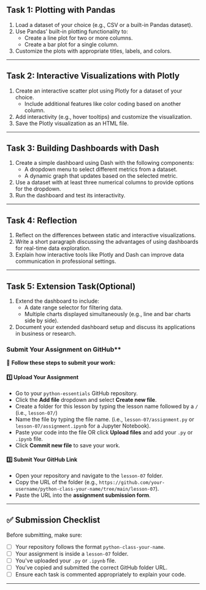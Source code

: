 

## **Task 1: Plotting with Pandas**
1. Load a dataset of your choice (e.g., CSV or a built-in Pandas dataset).
2. Use Pandas' built-in plotting functionality to:
   - Create a line plot for two or more columns.
   - Create a bar plot for a single column.
3. Customize the plots with appropriate titles, labels, and colors.

---

## **Task 2: Interactive Visualizations with Plotly**
1. Create an interactive scatter plot using Plotly for a dataset of your choice.
   - Include additional features like color coding based on another column.
2. Add interactivity (e.g., hover tooltips) and customize the visualization.
3. Save the Plotly visualization as an HTML file.

---

## **Task 3: Building Dashboards with Dash**
1. Create a simple dashboard using Dash with the following components:
   - A dropdown menu to select different metrics from a dataset.
   - A dynamic graph that updates based on the selected metric.
2. Use a dataset with at least three numerical columns to provide options for the dropdown.
3. Run the dashboard and test its interactivity.

---

## **Task 4: Reflection**
1. Reflect on the differences between static and interactive visualizations.
2. Write a short paragraph discussing the advantages of using dashboards for real-time data exploration.
3. Explain how interactive tools like Plotly and Dash can improve data communication in professional settings.

---

## **Task 5: Extension Task(Optional)**
1. Extend the dashboard to include:
   - A date range selector for filtering data.
   - Multiple charts displayed simultaneously (e.g., line and bar charts side by side).
2. Document your extended dashboard setup and discuss its applications in business or research.

### Submit Your Assignment on GitHub**  

📌 **Follow these steps to submit your work:**  

#### **1️⃣ Upload Your Assignment**  
- Go to your `python-essentials` GitHub repository.
- Click the **Add file** dropdown and select **Create new file**.
- Create a folder for this lesson by typing the lesson name followed by a `/` (i.e., `lesson-07/`)
- Name the file by typing the file name. (i.e., `lesson-07/assignment.py` or `lesson-07/assignment.ipynb` for a Jupyter Notebook).  
- Paste your code into the file OR click **Upload files** and add your `.py` or `.ipynb` file.  
- Click **Commit new file** to save your work.  

#### **3️⃣ Submit Your GitHub Link**  
- Open your repository and navigate to the `lesson-07` folder.  
- Copy the URL of the folder (e.g., `https://github.com/your-username/python-class-your-name/tree/main/lesson-07`).  
- Paste the URL into the **assignment submission form**.  

---

## **✅ Submission Checklist**  
Before submitting, make sure:  
- [ ] Your repository follows the format `python-class-your-name`.  
- [ ] Your assignment is inside a `lesson-07` folder.  
- [ ] You've uploaded your `.py` or `.ipynb` file.  
- [ ] You’ve copied and submitted the correct GitHub folder URL.
- [ ] Ensure each task is commented appropriately to explain your code.

---
